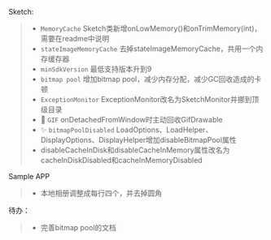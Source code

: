 Sketch:

>* `MemoryCache` Sketch类新增onLowMemory()和onTrimMemory(int)，需要在readme中说明
>* `stateImageMemoryCache` 去掉stateImageMemoryCache，共用一个内存缓存器
>* `minSdkVersion` 最低支持版本升到9
>* `bitmap pool` 增加bitmap pool，减少内存分配，减少GC回收造成的卡顿
>* `ExceptionMonitor` ExceptionMonitor改名为SketchMonitor并挪到顶级目录
>* :bug: `GIF` onDetachedFromWindow时主动回收GifDrawable
>* :sparkles: `bitmapPoolDisabled` LoadOptions、LoadHelper、DisplayOptions、DisplayHelper增加disableBitmapPool属性
>* disableCacheInDisk和disableCacheInMemory属性改名为cacheInDiskDisabled和cacheInMemoryDisabled

Sample APP

>* 本地相册调整成每行四个，并去掉圆角

待办：
>* 完善bitmap pool的文档